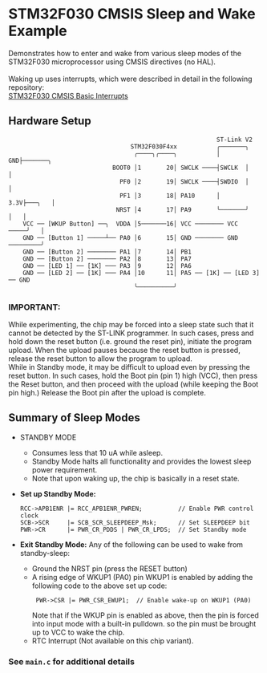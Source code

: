 # STM32F030 CMSIS Sleep and Wake Example
Demonstrates how to enter and wake from various sleep modes of the STM32F030 microprocessor using CMSIS directives (no HAL).<br>
<br>
Waking up uses interrupts, which were described in detail in the following repository:<br>
[STM32F030 CMSIS Basic Interrupts](https://github.com/EZdenki/STM32F030-CMSIS-Basic-Interrupts)<br>

## Hardware Setup
```
                                                          ST-Link V2 
                                  STM32F030F4xx           ╭───────╮     
                                   ╭────╮╭────╮           │    GND├───────╮
                             BOOT0 │1       20│ SWCLK ────┤SWCLK  │       │
                               PF0 │2       19│ SWCLK ────┤SWDIO  │       │
                               PF1 │3       18│ PA10      │   3.3V├───╮   │
                              NRST │4       17│ PA9       ╰───────╯   │   │
    VCC ── [WKUP Button] ──╮  VDDA │5───────16│ VCC ──────── VCC ─────╯   │
    GND ── [Button 1] ─────┴── PA0 │6       15│ GND ──────── GND ─────────╯
    GND ── [Button 2] ──────── PA1 │7       14│ PB1
    GND ── [Button 2] ──────── PA2 │8       13│ PA7
    GND ── [LED 1] ── [1K] ─── PA3 │9       12│ PA6
    GND ── [LED 2] ── [1K] ─── PA4 │10      11│ PA5 ── [1K] ── [LED 3] ── GND
                                   ╰──────────╯
```
### IMPORTANT:
While experimenting, the chip may be forced into a sleep state such that it cannot be
detected by the ST-LINK programmer. In such cases, press and hold down the reset button
(i.e. ground the reset pin), initiate the program upload. When the upload pauses because
the reset button is pressed, release the reset button to allow the program to upload.<br>
While in Standby mode, it may be difficult to upload even by pressing the reset button. 
In such cases, hold the Boot pin (pin 1) high (VCC), then press the Reset button, and
then proceed with the upload (while keeping the Boot pin high.) Release the Boot pin after
the upload is complete.

## Summary of Sleep Modes
+ STANDBY MODE<br>
  + Consumes less that 10 uA while asleep.<br>
  + Standby Mode halts all functionality and provides the lowest sleep power requirement.<br>
  + Note that upon waking up, the chip is basically in a reset state.<br>
+ **Set up Standby Mode:** <br>

  ```
  RCC->APB1ENR |= RCC_APB1ENR_PWREN;          // Enable PWR control clock
  SCB->SCR     |= SCB_SCR_SLEEPDEEP_Msk;      // Set SLEEPDEEP bit
  PWR->CR      |= PWR_CR_PDDS | PWR_CR_LPDS;  // Set Standby mode
  ```
+ **Exit Standby Mode:** Any of the following can be used to wake from standby-sleep:<br>
  + Ground the NRST pin (press the RESET button)
  + A rising edge of WKUP1 (PA0) pin
    WKUP1 is enabled by adding the following code to the above set up code:
    ```
     PWR->CSR |= PWR_CSR_EWUP1;  // Enable wake-up on WKUP1 (PA0)
    ```
    Note that if the WKUP pin is enabled as above, then the pin is forced into input mode with a
    built-in pulldown. so the pin must be brought up to VCC to wake the chip.
  + RTC Interrupt (Not available on this chip variant).

### See ```main.c``` for additional details
